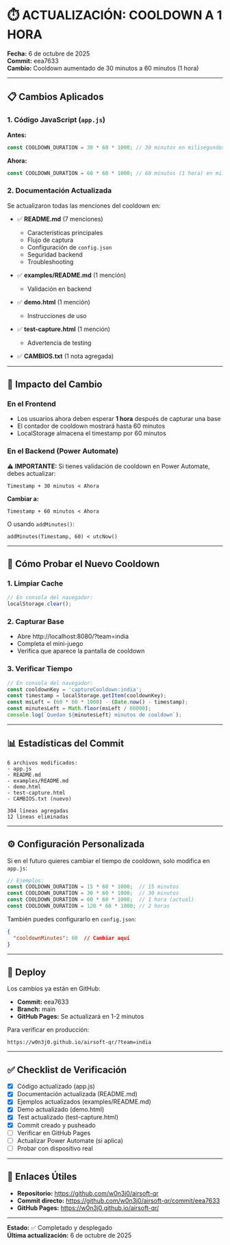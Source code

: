 # ⏱️ ACTUALIZACIÓN: COOLDOWN A 1 HORA

**Fecha:** 6 de octubre de 2025  
**Commit:** eea7633  
**Cambio:** Cooldown aumentado de 30 minutos a 60 minutos (1 hora)

---

## 📋 Cambios Aplicados

### 1. Código JavaScript (`app.js`)

**Antes:**
```javascript
const COOLDOWN_DURATION = 30 * 60 * 1000; // 30 minutos en milisegundos
```

**Ahora:**
```javascript
const COOLDOWN_DURATION = 60 * 60 * 1000; // 60 minutos (1 hora) en milisegundos
```

### 2. Documentación Actualizada

Se actualizaron todas las menciones del cooldown en:

- ✅ **README.md** (7 menciones)
  - Características principales
  - Flujo de captura
  - Configuración de `config.json`
  - Seguridad backend
  - Troubleshooting

- ✅ **examples/README.md** (1 mención)
  - Validación en backend

- ✅ **demo.html** (1 mención)
  - Instrucciones de uso

- ✅ **test-capture.html** (1 mención)
  - Advertencia de testing

- ✅ **CAMBIOS.txt** (1 nota agregada)

---

## 🎯 Impacto del Cambio

### En el Frontend
- Los usuarios ahora deben esperar **1 hora** después de capturar una base
- El contador de cooldown mostrará hasta 60 minutos
- LocalStorage almacena el timestamp por 60 minutos

### En el Backend (Power Automate)
⚠️ **IMPORTANTE:** Si tienes validación de cooldown en Power Automate, debes actualizar:

```
Timestamp + 30 minutos < Ahora
```

**Cambiar a:**
```
Timestamp + 60 minutos < Ahora
```

O usando `addMinutes()`:
```
addMinutes(Timestamp, 60) < utcNow()
```

---

## 🧪 Cómo Probar el Nuevo Cooldown

### 1. Limpiar Cache
```javascript
// En consola del navegador:
localStorage.clear();
```

### 2. Capturar Base
- Abre http://localhost:8080/?team=india
- Completa el mini-juego
- Verifica que aparece la pantalla de cooldown

### 3. Verificar Tiempo
```javascript
// En consola del navegador:
const cooldownKey = 'captureCooldown:india';
const timestamp = localStorage.getItem(cooldownKey);
const msLeft = (60 * 60 * 1000) - (Date.now() - timestamp);
const minutesLeft = Math.floor(msLeft / 60000);
console.log(`Quedan ${minutesLeft} minutos de cooldown`);
```

---

## 📊 Estadísticas del Commit

```
6 archivos modificados:
- app.js
- README.md
- examples/README.md
- demo.html
- test-capture.html
- CAMBIOS.txt (nuevo)

304 líneas agregadas
12 líneas eliminadas
```

---

## ⚙️ Configuración Personalizada

Si en el futuro quieres cambiar el tiempo de cooldown, solo modifica en `app.js`:

```javascript
// Ejemplos:
const COOLDOWN_DURATION = 15 * 60 * 1000;  // 15 minutos
const COOLDOWN_DURATION = 30 * 60 * 1000;  // 30 minutos
const COOLDOWN_DURATION = 60 * 60 * 1000;  // 1 hora (actual)
const COOLDOWN_DURATION = 120 * 60 * 1000; // 2 horas
```

También puedes configurarlo en `config.json`:
```json
{
  "cooldownMinutes": 60  // Cambiar aquí
}
```

---

## 🚀 Deploy

Los cambios ya están en GitHub:
- **Commit:** eea7633
- **Branch:** main
- **GitHub Pages:** Se actualizará en 1-2 minutos

Para verificar en producción:
```
https://w0n3j0.github.io/airsoft-qr/?team=india
```

---

## ✅ Checklist de Verificación

- [x] Código actualizado (app.js)
- [x] Documentación actualizada (README.md)
- [x] Ejemplos actualizados (examples/README.md)
- [x] Demo actualizado (demo.html)
- [x] Test actualizado (test-capture.html)
- [x] Commit creado y pusheado
- [ ] Verificar en GitHub Pages
- [ ] Actualizar Power Automate (si aplica)
- [ ] Probar con dispositivo real

---

## 🔗 Enlaces Útiles

- **Repositorio:** https://github.com/w0n3j0/airsoft-qr
- **Commit directo:** https://github.com/w0n3j0/airsoft-qr/commit/eea7633
- **GitHub Pages:** https://w0n3j0.github.io/airsoft-qr/

---

**Estado:** ✅ Completado y desplegado  
**Última actualización:** 6 de octubre de 2025
